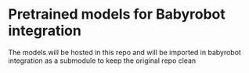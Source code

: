 # Pretrained models for Babyrobot integration

The models will be hosted in this repo and will be imported in babyrobot integration as a submodule to keep the original repo clean
